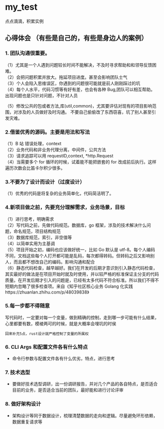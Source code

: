 # my_test

点点滴滴，积累实例

## 心得体会 （有些是自己的，有些是身边人的案例）

### 1. 团队沟通很重要。

（1）尤其是一个人遇到问题较长时间不能解决，不及时寻求帮助和和领导反馈困难。  
 （2）会把问题积累并放大。拖延项目进度。甚至会影响团队士气  
 （3）个人会陷入思维误区，你遇到的问题很可能就是前人刚刚踩过的坑  
 （4）每个人水平，代码习惯等有好有差，也会有各种 Bug,团队可以相互帮助。出现问题也是只针对问题，不针对人员

（5）修改公共的包或者方法,库(util,common)，尤其要评估对现有的项目影响范围，对涉及的人员做好及时沟通。
不要自己偷偷改了东西窃喜，坑了别人甚至引发灾难。

### 2.借鉴优秀的源码。主要是用法和写法

（1）B 站 错误处理，context  
 （2）业务代码和非业务代理分离，中间件，公共方法  
 （3）请求追踪可以用 requestID,context, \*http.Request  
 （4）当需要多个 for 循环的时候，试着能不能把嵌套的 for 改成前后执行。这样遍历次数会比笛卡尔积少很多。

### 3.不要为了设计而设计（过度设计）

（1）优秀的代码是将复杂的业务简单化，代码简洁明了。

### 4.新项目做之前，先要充分理解需求，业务场景，目标

（1）进行思考，明确需求  
 （2）写代码之前，先做代码规范。数据库，go 框架，涉及的技术解决什么问题，命名规范，项目结构规范  
 （3）数据库规范，索引，非空值等  
 （4）以简单实用为主基调  
 （5）项目开始之初，编码也应该做好统一，比如 Go 默认是 utf-8。每个人编码不同，文档这些每个人打开都可能是乱码，每次都得转码。但转码之后又影响别人，而且都不想改自己的编码。影响沟通和配合  
 （6）静态代码检查，越早越好。我们在开发的后期才意识到引入静态代码检查，其实最好的做法是在项目开始时就及时使用，并以较严格的标准保证主分支的代码质量。在开发后期才引入的问题是，已经有太多代码不符合标准。所以我们不得不短期内忽略了很多检查项。来自《知乎社区核心业务 Golang 化实践https://zhuanlan.zhihu.com/p/48039838》

### 5.每一步都不得随意

写代码时，一定要对每一个变量，做到精确的控制，走到哪一步可能有什么结果，心里都要有数，模棱两可的时候，就是大概率会埋坑的时侯

`回来补充5点，rust设计就严格控制了变量的所属权`

### 6. CLI Args 和配置文件各有什么特点

- 命令行参数与配置文件各有什么优劣，特点，进行思考

### 7. 技术选型

- 要做好技术选型调研，出一份调研报告，并对几个产品的各自特点，是否适合目前的业务，是否适合当前的团队，最好能和进行讨论评审

### 8. 做好架构设计

- 架构设计等同于数据设计，梳理清楚数据的走向和逻辑。尽量避免环形依赖，数据重复请求等
